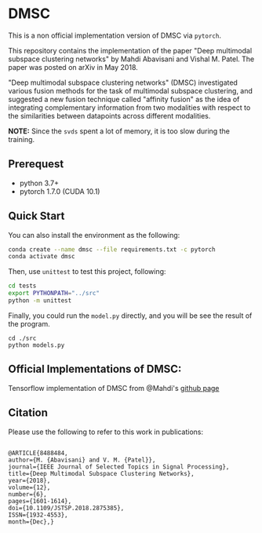 # DMSC
This is a non official implementation version of DMSC via `pytorch`.

This repository contains the implementation of the paper "Deep multimodal subspace clustering networks" by Mahdi Abavisani and Vishal M. Patel. The paper was posted on arXiv in May 2018.

"Deep multimodal subspace clustering networks" (DMSC)  investigated various fusion methods for the task of multimodal subspace clustering, and suggested a new fusion technique called "affinity fusion" as the idea of integrating complementary information from two modalities with respect to the similarities between datapoints across different modalities. 

**NOTE:** Since the `svds` spent a lot of memory, it is too slow during the training.

## Prerequest

* python 3.7+
* pytorch 1.7.0 (CUDA 10.1)



## Quick Start

You can also install the environment as the following:
```bash
conda create --name dmsc --file requirements.txt -c pytorch
conda activate dmsc
```

Then, use `unittest` to test this project, following:

```bash
cd tests
export PYTHONPATH="../src"
python -m unittest
```

Finally, you could run the `model.py` directly, and you will be see the result of the program.
```
cd ./src
python models.py
```

## Official Implementations of DMSC:

Tensorflow implementation of DMSC from @Mahdi's [github page](https://github.com/mahdiabavisani/Deep-multimodal-subspace-clustering-networks) 

## Citation

Please use the following to refer to this work in publications:

<pre><code>
@ARTICLE{8488484, 
author={M. {Abavisani} and V. M. {Patel}}, 
journal={IEEE Journal of Selected Topics in Signal Processing}, 
title={Deep Multimodal Subspace Clustering Networks}, 
year={2018}, 
volume={12}, 
number={6}, 
pages={1601-1614}, 
doi={10.1109/JSTSP.2018.2875385}, 
ISSN={1932-4553}, 
month={Dec},}
</code></pre>